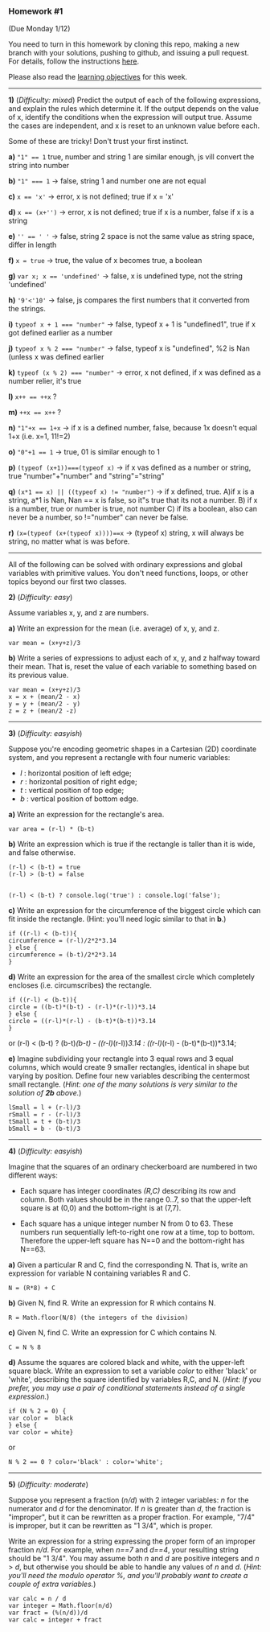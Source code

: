 ### Homework #1
(Due Monday 1/12)

You need to turn in this homework by cloning this repo, making a new branch with your solutions, pushing to github, and issuing a pull request.
For details, follow the instructions [here](http://portlandcodeschool.github.io/jse/2015/01/07/command-line-and-git-slides/#/14).

Please also read the [learning objectives](objectives.md) for this week.

---

**1)** (_Difficulty: mixed_)
Predict the output of each of the following expressions, and explain the rules which determine it.
If the output depends on the value of x, identify the conditions when the expression will output true.  Assume the cases are independent, and x is reset to an unknown value before each.

Some of these are tricky!  Don't trust your first instinct.  


**a)** `"1" == 1`
	true, number and string 1 are similar enough, js vill convert the string into number

**b)** `"1" === 1`	->	false, string 1 and number one are not equal

**c)** `x == 'x'` -> error, x is not defined; true if x = 'x'

**d)** `x == (x+'')`	->	error, x is not defined; true if x is a number, false if x is a string	

**e)** `'' == ' '`	-> false, string 2 space is not the same value as string space, differ in length 

**f)** `x = true` 	-> true, the value of x becomes true, a boolean

**g)** `var x; x == 'undefined'` ->	 false, x is undefined type, not the string 'undefined'

**h)** `'9'<'10'` 	-> false, js compares the first numbers that it converted from the strings.

**i)** `typeof x + 1 === "number"` 	-> false, typeof x + 1 is "undefined1", true if x got defined earlier as a number

**j)** `typeof x % 2 === "number"`	 -> false, typeof x is "undefined", %2 is Nan (unless x was defined earlier

**k)** `typeof (x % 2) === "number"` -> error, x not defined, if x was defined as a number relier, it's true

**l)** `x++ == ++x` ?

**m)** `++x == x++` ?

**n)** `"1"+x == 1+x` ->	if x is a defined number, false, because 1x doesn't equal 1+x (i.e. x=1, 11!=2)

**o)** `"0"+1 == 1` -> true, 01 is similar enough to 1

**p)** `(typeof (x+1))===(typeof x)` -> 	if x vas defined as a number or string, true "number"+"number" and "string"="string"	

**q)** `(x*1 == x) || ((typeof x) != "number")` -> if x defined, true. A)if x is a string, a*1 is Nan, Nan == x is false, so it"s true that its not a number. B) if x is a number, true or number is true, not number C) if its a boolean, also can never be a number, so !="number" can never be false.

**r)** `(x=(typeof (x+(typeof x))))==x` -> (typeof x) string, x will always be string, no matter what is was before.

---

All of the following can be solved with ordinary expressions and global variables with primitive values.  You don't need functions, loops, or other topics beyond our first two classes.

 **2)** (_Difficulty: easy_)

Assume variables x, y, and z are numbers.

**a)**
Write an expression for the mean (i.e. average) of x, y, and z.

	var mean = (x+y+z)/3

**b)**
Write a series of expressions to adjust each of x, y, and z halfway toward their mean.
That is, reset the value of each variable to something based on its previous value.

	var mean = (x+y+z)/3
	x = x + (mean/2 - x)
	y = y + (mean/2 - y)
	z = z + (mean/2 -z)

 

---

**3)** (_Difficulty: easyish_)

Suppose you're encoding geometric shapes in a Cartesian (2D) coordinate system, and you represent a rectangle with four numeric variables:

- _l_ : horizontal position of left edge;
- _r_ : horizontal position of right edge;
- _t_ : vertical position of top edge;
- _b_ : vertical position of bottom edge.

**a)**
Write an expression for the rectangle's area.

	var area = (r-l) * (b-t)

**b)**
Write an expression which is true if the rectangle is taller than it is wide, and false otherwise.

	(r-l) < (b-t) = true
	(r-l) > (b-t) = false

	
	(r-l) < (b-t) ? console.log('true') : console.log('false');

**c)**
Write an expression for the circumference of the biggest circle which can fit inside the rectangle.  (Hint: you'll need logic similar to that in **b**.)

	if ((r-l) < (b-t)){
	circumference = (r-l)/2*2*3.14
	} else {
	circumference = (b-t)/2*2*3.14
	}

**d)**
Write an expression for the area of the smallest circle which completely encloses (i.e. circumscribes) the rectangle.

	if ((r-l) < (b-t)){
	circle = ((b-t)*(b-t) - (r-l)*(r-l))*3.14
	} else {
	circle = ((r-l)*(r-l) - (b-t)*(b-t))*3.14
	}

or 
	(r-l) < (b-t) ? (b-t)*(b-t) - ((r-l)*(r-l))*3.14 : ((r-l)*(r-l) - (b-t)*(b-t))*3.14; 

**e)**
Imagine subdividing your rectangle into 3 equal rows and 3 equal columns, which would create 9 smaller rectangles, identical in shape but varying by position.
Define four new variables describing the centermost small rectangle.
(_Hint: one of the many solutions is very similar to the solution of **2b** above._)

	lSmall = l + (r-l)/3
	rSmall = r - (r-l)/3
	tSmall = t + (b-t)/3
	bSmall = b - (b-t)/3

---

**4)** (_Difficulty: easyish_)

Imagine that the squares of an ordinary checkerboard are numbered in two different ways:

* Each square has integer coordinates _(R,C)_ describing its row and column.  Both values should be in the range 0..7, so that the upper-left square is at (0,0) and the bottom-right is at (7,7).

* Each square has a unique integer number N from 0 to 63.  These numbers run sequentially left-to-right one row at a time, top to bottom.  Therefore the upper-left square has N==0 and the bottom-right has N==63.

**a)**  Given a particular R and C, find the corresponding N.  That is, write an expression for variable N containing variables R and C.

	N = (R*8) + C

**b)**  Given N, find R.  Write an expression for R which contains N.

	R = Math.floor(N/8) (the integers of the division)

**c)**  Given N, find C.  Write an expression for C which contains N.

 	C = N % 8

**d)**  Assume the squares are colored black and white, with the upper-left square black.
Write an expression to set a variable _color_ to either 'black' or 'white', describing the square identified by variables R,C, and N.
(_Hint: If you prefer, you may use a pair of conditional statements instead of a single expression._)

	if (N % 2 = 0) {
	var color =  black
	} else {
	var color = white}

or

	N % 2 == 0 ? color='black' : color='white'; 

---

**5)** (_Difficulty: moderate_)

Suppose you represent a fraction (_n/d_) with 2 integer variables: _n_ for the numerator and _d_ for the denominator.
If _n_ is greater than _d_, the fraction is "improper", but it can be rewritten as a proper fraction.  For example, "7/4" is improper, but it can be rewritten as "1 3/4", which is proper.

Write an expression for a string expressing the proper form of an improper fraction _n/d_.  For example, when _n==7_ and _d==4_, your resulting string should be "1 3/4".  You may assume both _n_ and _d_ are positive integers and _n_ > _d_, but otherwise you should be able to handle any values of _n_ and _d_.
(_Hint: you'll need the modulo operator _%_, and you'll probably want to create a couple of extra variables._)

	var calc = n / d
	var integer = Math.floor(n/d)
	var fract = (%(n/d))/d
	var calc = integer + fract
